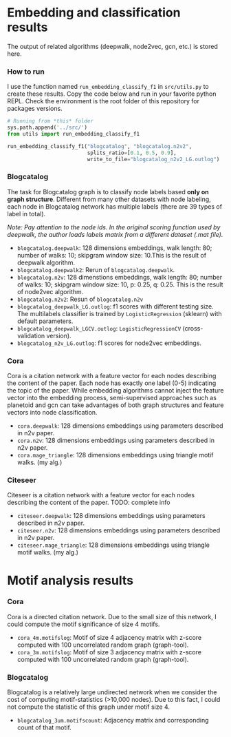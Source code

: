 # Embedding and classification results

The output of related algorithms (deepwalk, node2vec, gcn, etc.) is stored
here. 

### How to run

I use the function named `run_embedding_classify_f1` in `src/utils.py` to
create these results. Copy the code below and run in your favorite python REPL.
Check the environment is the root folder of this repository for packages
versions.

```python
# Running from *this* folder
sys.path.append('../src/')
from utils import run_embedding_classify_f1

run_embedding_classify_f1("blogcatalog", "blogcatalog.n2v2", 
                          splits_ratio=[0.1, 0.5, 0.9], 
                          write_to_file="blogcatalog_n2v2_LG.outlog")
```

### Blogcatalog

The task for Blogcatalog graph is to classify node labels based **only on graph
structure**. Different from many other datasets with node labeling, each node 
in Blogcatalog network has multiple labels (there are 39 types of label in total).

_Note: Pay attention to the node ids. In the original scoring function used by
deepwalk, the author loads labels matrix from a different dataset (.mat file)._

- `blogcatalog.deepwalk`: 128 dimensions embeddings, walk length: 80;
number of walks: 10; skipgram window size: 10.This is the result of deepwalk algorithm.
- `blogcatalog.deepwalk2`: Rerun of `blogcatalog.deepwalk`.
- `blogcatalog.n2v`: 128 dimenstions embeddings, walk length: 80;
number of walks: 10; skipgram window size: 10, p: 0.25, q: 0.25. This is the result
of node2vec algorithm.
- `blogcatalog.n2v2`: Resun of `blogcatalog.n2v`
- `blogcatalog_deepwalk_LG.outlog`: f1 scores with different testing size. The multilabels
classifier is trained by `LogisticRegression` (sklearn) with default parameters.
- `blogcatalog_deepwalk_LGCV.outlog`: `LogisticRegressionCV` (cross-validation version).
- `blogcatalog_n2v_LG.outlog`: f1 scores for node2vec embeddings.

### Cora

Cora is a citation network with a feature vector for each nodes describing the
content of the paper. Each node has exactly one label (0-5) indicating the topic
of the paper. While embedding algorithms cannot inject the feature vector into
the embedding process, semi-supervised approaches such as planetoid and gcn can
take advantages of both graph structures and feature vectors into node classification.

- `cora.deepwalk`: 128 dimensions embeddings using parameters described in n2v paper.
- `cora.n2v`: 128 dimensions embeddings using parameters described in n2v paper.
- `cora.mage_triangle`: 128 dimensions embeddings using triangle motif walks. (my alg.)

### Citeseer

Citeseer is a citation network with a feature vector for each nodes describing the
content of the paper. TODO: complete info

- `citeseer.deepwalk`: 128 dimensions embeddings using parameters described in n2v paper.
- `citeseer.n2v`: 128 dimensions embeddings using parameters described in n2v paper.
- `citeseer.mage_triangle`: 128 dimensions embeddings using triangle motif walks. (my alg.)

# Motif analysis results

### Cora

Cora is a directed citation network. Due to the small size of this network,
I could compute the motif significance of size 4 motifs.

- `cora_4m.motifslog`: Motif of size 4 adjacency matrix with z-score computed with
100 uncorrelated random graph (graph-tool).
- `cora_3m.motifslog`: Motif of size 3 adjacency matrix with z-score computed with
100 uncorrelated random graph (graph-tool).

### Blogcatalog

Blogcatalog is a relatively large undirected network when we consider the cost of
computing motif-statistics (>10,000 nodes). Due to this fact, I could not
compute the statistic of this graph under motif size 4.

- `blogcatalog_3um.motifscount`: Adjacency matrix and corresponding count of that motif.

